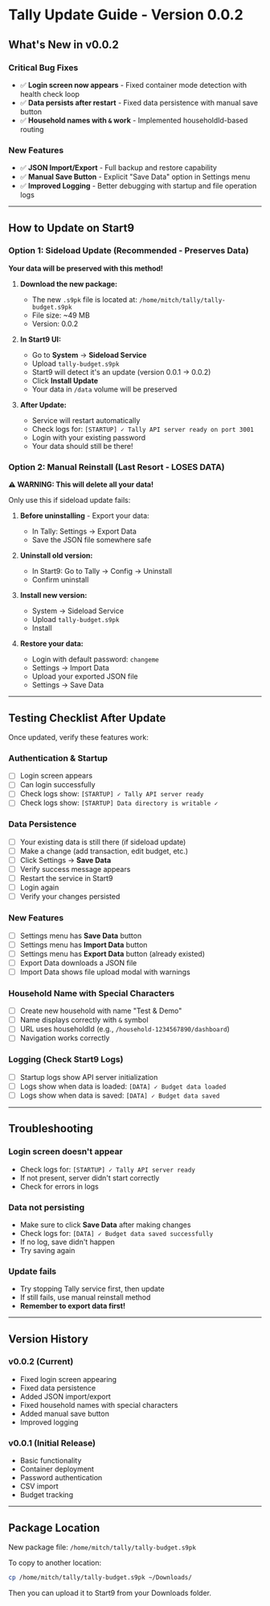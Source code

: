 # Tally Update Guide - Version 0.0.2

## What's New in v0.0.2

### Critical Bug Fixes
- ✅ **Login screen now appears** - Fixed container mode detection with health check loop
- ✅ **Data persists after restart** - Fixed data persistence with manual save button
- ✅ **Household names with `&` work** - Implemented householdId-based routing

### New Features
- ✅ **JSON Import/Export** - Full backup and restore capability
- ✅ **Manual Save Button** - Explicit "Save Data" option in Settings menu
- ✅ **Improved Logging** - Better debugging with startup and file operation logs

---

## How to Update on Start9

### Option 1: Sideload Update (Recommended - Preserves Data)

**Your data will be preserved with this method!**

1. **Download the new package:**
   - The new `.s9pk` file is located at: `/home/mitch/tally/tally-budget.s9pk`
   - File size: ~49 MB
   - Version: 0.0.2

2. **In Start9 UI:**
   - Go to **System** → **Sideload Service**
   - Upload `tally-budget.s9pk`
   - Start9 will detect it's an update (version 0.0.1 → 0.0.2)
   - Click **Install Update**
   - Your data in `/data` volume will be preserved

3. **After Update:**
   - Service will restart automatically
   - Check logs for: `[STARTUP] ✓ Tally API server ready on port 3001`
   - Login with your existing password
   - Your data should still be there!

### Option 2: Manual Reinstall (Last Resort - LOSES DATA)

**⚠️ WARNING: This will delete all your data!**

Only use this if sideload update fails:

1. **Before uninstalling** - Export your data:
   - In Tally: Settings → Export Data
   - Save the JSON file somewhere safe

2. **Uninstall old version:**
   - In Start9: Go to Tally → Config → Uninstall
   - Confirm uninstall

3. **Install new version:**
   - System → Sideload Service
   - Upload `tally-budget.s9pk`
   - Install

4. **Restore your data:**
   - Login with default password: `changeme`
   - Settings → Import Data
   - Upload your exported JSON file
   - Settings → Save Data

---

## Testing Checklist After Update

Once updated, verify these features work:

### Authentication & Startup
- [ ] Login screen appears
- [ ] Can login successfully
- [ ] Check logs show: `[STARTUP] ✓ Tally API server ready`
- [ ] Check logs show: `[STARTUP] Data directory is writable ✓`

### Data Persistence
- [ ] Your existing data is still there (if sideload update)
- [ ] Make a change (add transaction, edit budget, etc.)
- [ ] Click Settings → **Save Data**
- [ ] Verify success message appears
- [ ] Restart the service in Start9
- [ ] Login again
- [ ] Verify your changes persisted

### New Features
- [ ] Settings menu has **Save Data** button
- [ ] Settings menu has **Import Data** button
- [ ] Settings menu has **Export Data** button (already existed)
- [ ] Export Data downloads a JSON file
- [ ] Import Data shows file upload modal with warnings

### Household Name with Special Characters
- [ ] Create new household with name "Test & Demo"
- [ ] Name displays correctly with `&` symbol
- [ ] URL uses householdId (e.g., `/household-1234567890/dashboard`)
- [ ] Navigation works correctly

### Logging (Check Start9 Logs)
- [ ] Startup logs show API server initialization
- [ ] Logs show when data is loaded: `[DATA] ✓ Budget data loaded`
- [ ] Logs show when data is saved: `[DATA] ✓ Budget data saved`

---

## Troubleshooting

### Login screen doesn't appear
- Check logs for: `[STARTUP] ✓ Tally API server ready`
- If not present, server didn't start correctly
- Check for errors in logs

### Data not persisting
- Make sure to click **Save Data** after making changes
- Check logs for: `[DATA] ✓ Budget data saved successfully`
- If no log, save didn't happen
- Try saving again

### Update fails
- Try stopping Tally service first, then update
- If still fails, use manual reinstall method
- **Remember to export data first!**

---

## Version History

### v0.0.2 (Current)
- Fixed login screen appearing
- Fixed data persistence
- Added JSON import/export
- Fixed household names with special characters
- Added manual save button
- Improved logging

### v0.0.1 (Initial Release)
- Basic functionality
- Container deployment
- Password authentication
- CSV import
- Budget tracking

---

## Package Location

New package file: `/home/mitch/tally/tally-budget.s9pk`

To copy to another location:
```bash
cp /home/mitch/tally/tally-budget.s9pk ~/Downloads/
```

Then you can upload it to Start9 from your Downloads folder.
